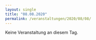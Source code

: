 ```yaml
---
layout: single
title: "08.08.2020"
permalink: /veranstaltungen/2020/08/08/
---
```


Keine Veranstaltung an diesem Tag.
